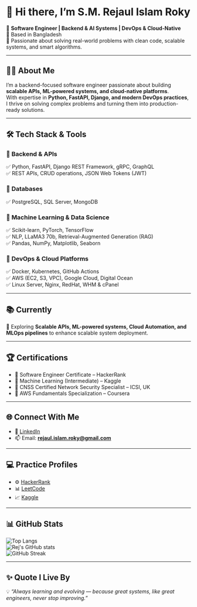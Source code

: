 # 👋 Hi there, I’m S.M. Rejaul Islam Roky  

🚀 **Software Engineer | Backend & AI Systems | DevOps & Cloud-Native**  
📍 Based in Bangladesh  
🧠 Passionate about solving real-world problems with clean code, scalable systems, and smart algorithms.  

---

## 👨‍💻 About Me  

I’m a backend-focused software engineer passionate about building **scalable APIs, ML-powered systems, and cloud-native platforms**.  
With expertise in **Python, FastAPI, Django, and modern DevOps practices**, I thrive on solving complex problems and turning them into production-ready solutions.  

---

## 🛠️ Tech Stack & Tools  

### 🔹 **Backend & APIs**  
✅ Python, FastAPI, Django REST Framework, gRPC, GraphQL  
✅ REST APIs, CRUD operations, JSON Web Tokens (JWT)  

### 🔹 **Databases**  
✅ PostgreSQL, SQL Server, MongoDB  

### 🔹 **Machine Learning & Data Science**  
✅ Scikit-learn, PyTorch, TensorFlow  
✅ NLP, LLaMA3 70b, Retrieval-Augmented Generation (RAG)  
✅ Pandas, NumPy, Matplotlib, Seaborn  

### 🔹 **DevOps & Cloud Platforms**  
✅ Docker, Kubernetes, GitHub Actions  
✅ AWS (EC2, S3, VPC), Google Cloud, Digital Ocean  
✅ Linux Server, Nginx, RedHat, WHM & cPanel  

---

## 📚 Currently  

🔄 Exploring **Scalable APIs, ML-powered systems, Cloud Automation, and MLOps pipelines** to enhance scalable system deployment.  

---

## 🏆 Certifications  

- 🏅 Software Engineer Certificate – HackerRank  
- 🏅 Machine Learning (Intermediate) – Kaggle  
- 🏅 CNSS Certified Network Security Specialist – ICSI, UK  
- 🏅 AWS Fundamentals Specialization – Coursera  

---

## 🌐 Connect With Me  

- 🔗 [LinkedIn](https://www.linkedin.com/in/rejroky)  
- 📫 Email: **rejaul.islam.roky@gmail.com**  

---

## 💻 Practice Profiles  

- ⚙️ [HackerRank](https://www.hackerrank.com/rejRoky)  
- 📊 [LeetCode](https://www.leetcode.com/rejroky)  
- 📈 [Kaggle](https://www.kaggle.com/rejroky)  

---

## 📊 GitHub Stats  

![Top Langs](https://github-readme-stats.vercel.app/api/top-langs/?username=rejRoky&layout=compact&langs_count=10&theme=default)  
![Rej's GitHub stats](https://github-readme-stats.vercel.app/api?username=rejRoky&show_icons=true&theme=default)  
![GitHub Streak](https://streak-stats.demolab.com/?user=rejroky&theme=default)  

---

## ✨ Quote I Live By  

💡 *“Always learning and evolving — because great systems, like great engineers, never stop improving.”*  
